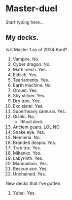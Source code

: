 # Master-duel

Start typing here...

## My decks.
Is it Master 1 as of 2024 April?
1. Vampire. No.
2. Cyber dragon. No. 
3. Math mech. Yes. 
4. Eldlich. Yes.
5. Tearlaments. Yes.
6. Earth machine. No.
7. Orcust. Yes.
8. Sky striker. Yes.
9. Dry tron. Yes.
10. Exo sister. Yes.
11. Superheavy samurai. Yes.
12. Gishki. No.
    - Ritual deck.
13. Ancient gears. LOL NO.
14. Snake eye. Yes.
15. Nemleria. No. 
16. Branded despia. Yes.
17. Trap trix. Yes.
18. Mikanko. Yes.
19. Labyrinth. Yes.
20. Mannadium. Yes.
21. Rescue ace. Yes.
22. Unchained. Yes.

New decks that I've gotten. 
1. Yubel. Yes.
